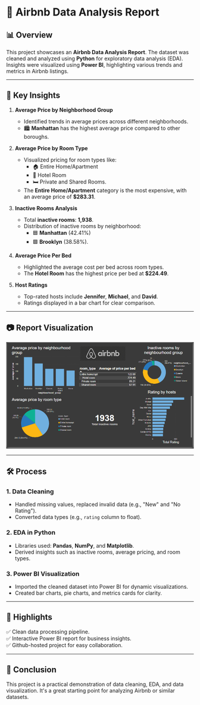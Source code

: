 # 🌟 Airbnb Data Analysis Report

## 📊 Overview

This project showcases an **Airbnb Data Analysis Report**. The dataset was cleaned and analyzed using **Python** for exploratory data analysis (EDA). Insights were visualized using **Power BI**, highlighting various trends and metrics in Airbnb listings.

---

## 🎯 Key Insights

1. **Average Price by Neighborhood Group**
   - Identified trends in average prices across different neighborhoods.
   - 🏙️ **Manhattan** has the highest average price compared to other boroughs.

2. **Average Price by Room Type**
   - Visualized pricing for room types like:
     - 🏠 Entire Home/Apartment
     - 🏨 Hotel Room
     - 🛏️ Private and Shared Rooms.
   - The **Entire Home/Apartment** category is the most expensive, with an average price of **$283.31**.

3. **Inactive Rooms Analysis**
   - Total **inactive rooms**: **1,938**.
   - Distribution of inactive rooms by neighborhood:
     - 🟦 **Manhattan** (42.41%)
     - 🟩 **Brooklyn** (38.58%).

4. **Average Price Per Bed**
   - Highlighted the average cost per bed across room types.
   - The **Hotel Room** has the highest price per bed at **$224.49**.

5. **Host Ratings**
   - Top-rated hosts include **Jennifer**, **Michael**, and **David**.
   - Ratings displayed in a bar chart for clear comparison.

---

## 📷 Report Visualization

![Airbnb Report](Airbnb%20Report.png)

---

## 🛠️ Process

### 1. **Data Cleaning**
   - Handled missing values, replaced invalid data (e.g., "New" and "No Rating").
   - Converted data types (e.g., `rating` column to float).

### 2. **EDA in Python**
   - Libraries used: **Pandas**, **NumPy**, and **Matplotlib**.
   - Derived insights such as inactive rooms, average pricing, and room types.

### 3. **Power BI Visualization**
   - Imported the cleaned dataset into Power BI for dynamic visualizations.
   - Created bar charts, pie charts, and metrics cards for clarity.

---

## 📌 Highlights

✅ Clean data processing pipeline.  
✅ Interactive Power BI report for business insights.  
✅ Github-hosted project for easy collaboration.

---


## 🏁 Conclusion

This project is a practical demonstration of data cleaning, EDA, and data visualization. It's a great starting point for analyzing Airbnb or similar datasets.




